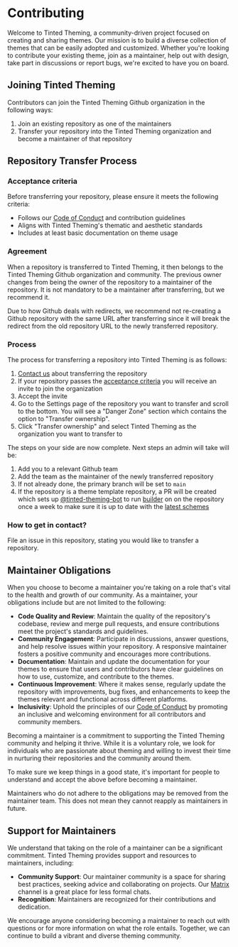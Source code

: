# Contributing

Welcome to Tinted Theming, a community-driven project focused on
creating and sharing themes. Our mission is to build a diverse
collection of themes that can be easily adopted and customized. Whether
you're looking to contribute your existing theme, join as a maintainer,
help out with design, take part in discussions or report bugs, we're
excited to have you on board.

## Joining Tinted Theming

Contributors can join the Tinted Theming Github organization in the
following ways:

1. Join an existing repository as one of the maintainers
1. Transfer your repository into the Tinted Theming organization and
   become a maintainer of that repository

## Repository Transfer Process

### Acceptance criteria

Before transferring your repository, please ensure it meets the
following criteria:

- Follows our [Code of Conduct] and contribution guidelines
- Aligns with Tinted Theming's thematic and aesthetic standards
- Includes at least basic documentation on theme usage

### Agreement

When a repository is transferred to Tinted Theming, it then belongs to
the Tinted Theming Github organization and community. The previous owner
changes from being the owner of the repository to a maintainer of the
repository. It is not mandatory to be a maintainer after transferring,
but we recommend it.

Due to how Github deals with redirects, we recommend not re-creating a
Github repository with the same URL after transferring since it will
break the redirect from the old repository URL to the newly transferred
repository.

### Process

The process for transferring a repository into Tinted Theming is as
follows:

1. [Contact us] about transferring the repository
1. If your repository passes the [acceptance criteria] you will receive
   an invite to join the organization
1. Accept the invite
1. Go to the Settings page of the repository you want to transfer and
   scroll to the bottom. You will see a "Danger Zone" section which
   contains the option to "Transfer ownership".
1. Click "Transfer ownership" and select Tinted Theming as the
   organization you want to transfer to

The steps on your side are now complete. Next steps an admin will take
will be:

1. Add you to a relevant Github team
1. Add the team as the maintainer of the newly transferred repository
1. If not already done, the primary branch will be set to `main`
1. If the repository is a theme template repository, a PR will be
   created which sets up [@tinted-theming-bot] to run [builder] on on
   the repository once a week to make sure it is up to date with the
   [latest schemes]

### How to get in contact?

File an issue in this repository, stating you would like to transfer a
repository.

## Maintainer Obligations

When you choose to become a maintainer you're taking on a role that's
vital to the health and growth of our community. As a maintainer, your
obligations include but are not limited to the following:

- **Code Quality and Review**: Maintain the quality of the repository's
  codebase, review and merge pull requests, and ensure contributions meet
  the project's standards and guidelines.
- **Community Engagement**: Participate in discussions, answer
  questions, and help resolve issues within your repository. A responsive
  maintainer fosters a positive community and encourages more
  contributions.
- **Documentation**: Maintain and update the documentation for your
  themes to ensure that users and contributors have clear guidelines on
  how to use, customize, and contribute to the themes.
- **Continuous Improvement**: Where it makes sense, regularly update the
  repository with improvements, bug fixes, and enhancements to keep the
  themes relevant and functional across different platforms.
- **Inclusivity**: Uphold the principles of our [Code of Conduct] by
  promoting an inclusive and welcoming environment for all contributors
  and community members.

Becoming a maintainer is a commitment to supporting the Tinted Theming
community and helping it thrive. While it is a voluntary role, we look
for individuals who are passionate about theming and willing to invest
their time in nurturing their repositories and the community around
them.

To make sure we keep things in a good state, it's important for people
to understand and accept the above before becoming a maintainer.

Maintainers who do not adhere to the obligations may be removed from the
maintainer team. This does not mean they cannot reapply as maintainers
in future.

## Support for Maintainers

We understand that taking on the role of a maintainer can be a
significant commitment. Tinted Theming provides support and resources to
maintainers, including:

- **Community Support**: Our maintainer community is a space for sharing
  best practices, seeking advice and collaborating on projects. Our
  [Matrix] channel is a great place for less formal chats.
- **Recognition**: Maintainers are recognized for their contributions
  and dedication.

We encourage anyone considering becoming a maintainer to reach out with
questions or for more information on what the role entails. Together, we
can continue to build a vibrant and diverse theming community.

[@tinted-theming-bot]: https://github.com/tinted-theming-bot
[builder]: https://github.com/tinted-theming/base16-builder-go
[latest schemes]: https://github.com/tinted-theming/schemes
[create a Github issue]: https://github.com/tinted-theming/home/issues
[Matrix]: https://matrix.to/#/#tinted-theming:matrix.org
[Code of Conduct]: ./CODE_OF_CONDUCT.md
[Contact us]: #how-to-get-in-contact
[acceptance criteria]: #acceptance-criteria
